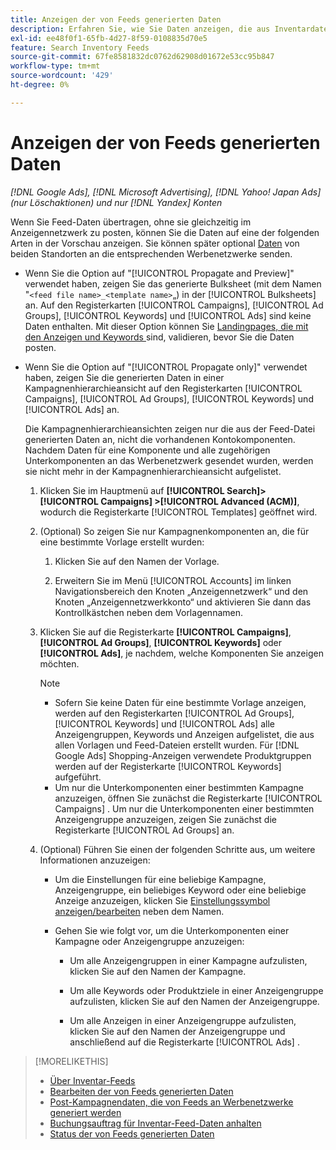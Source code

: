 ```yaml
---
title: Anzeigen der von Feeds generierten Daten
description: Erfahren Sie, wie Sie Daten anzeigen, die aus Inventardaten-Feeds generiert wurden.
exl-id: ee48f0f1-65fb-4d27-8f59-0108835d70e5
feature: Search Inventory Feeds
source-git-commit: 67fe8581832dc0762d62908d01672e53cc95b847
workflow-type: tm+mt
source-wordcount: '429'
ht-degree: 0%

---
```


# Anzeigen der von Feeds generierten Daten

*[!DNL Google Ads], [!DNL Microsoft Advertising], [!DNL Yahoo! Japan Ads] (nur Löschaktionen) und nur [!DNL Yandex] Konten*

Wenn Sie Feed-Daten übertragen, ohne sie gleichzeitig im Anzeigennetzwerk zu posten, können Sie die Daten auf eine der folgenden Arten in der Vorschau anzeigen. Sie können später optional [Daten](propagated-data-post.md) von beiden Standorten an die entsprechenden Werbenetzwerke senden.

* Wenn Sie die Option auf &quot;[!UICONTROL Propagate and Preview]&quot; verwendet haben, zeigen Sie das generierte Bulksheet (mit dem Namen &quot;`<feed file name>_<template name>`„) in der [!UICONTROL Bulksheets] an. Auf den Registerkarten [!UICONTROL Campaigns], [!UICONTROL Ad Groups], [!UICONTROL Keywords] und [!UICONTROL Ads] sind keine Daten enthalten. Mit dieser Option können Sie [ Landingpages, die mit den Anzeigen und Keywords ](/help/search-social-commerce/campaign-management/bulksheets/bulksheet-validate-landing-pages.md) sind, validieren, bevor Sie die Daten posten.

* Wenn Sie die Option auf &quot;[!UICONTROL Propagate only]&quot; verwendet haben, zeigen Sie die generierten Daten in einer Kampagnenhierarchieansicht auf den Registerkarten [!UICONTROL Campaigns], [!UICONTROL Ad Groups], [!UICONTROL Keywords] und [!UICONTROL Ads] an.

  Die Kampagnenhierarchieansichten zeigen nur die aus der Feed-Datei generierten Daten an, nicht die vorhandenen Kontokomponenten. Nachdem Daten für eine Komponente und alle zugehörigen Unterkomponenten an das Werbenetzwerk gesendet wurden, werden sie nicht mehr in der Kampagnenhierarchieansicht aufgelistet.

   1. Klicken Sie im Hauptmenü auf **[!UICONTROL Search]> [!UICONTROL Campaigns] >[!UICONTROL Advanced (ACM)]**, wodurch die Registerkarte [!UICONTROL Templates] geöffnet wird.

   1. (Optional) So zeigen Sie nur Kampagnenkomponenten an, die für eine bestimmte Vorlage erstellt wurden:

      1. Klicken Sie auf den Namen der Vorlage.

      1. Erweitern Sie im Menü [!UICONTROL Accounts] im linken Navigationsbereich den Knoten „Anzeigennetzwerk“ und den Knoten „Anzeigennetzwerkkonto“ und aktivieren Sie dann das Kontrollkästchen neben dem Vorlagennamen.

   1. Klicken Sie auf die Registerkarte **[!UICONTROL Campaigns]**, **[!UICONTROL Ad Groups]**, **[!UICONTROL Keywords]** oder **[!UICONTROL Ads]**, je nachdem, welche Komponenten Sie anzeigen möchten.

      >[!NOTE]
      >
      >* Sofern Sie keine Daten für eine bestimmte Vorlage anzeigen, werden auf den Registerkarten [!UICONTROL Ad Groups], [!UICONTROL Keywords] und [!UICONTROL Ads] alle Anzeigengruppen, Keywords und Anzeigen aufgelistet, die aus allen Vorlagen und Feed-Dateien erstellt wurden. Für [!DNL Google Ads] Shopping-Anzeigen verwendete Produktgruppen werden auf der Registerkarte [!UICONTROL Keywords] aufgeführt.
      >* Um nur die Unterkomponenten einer bestimmten Kampagne anzuzeigen, öffnen Sie zunächst die Registerkarte [!UICONTROL Campaigns] . Um nur die Unterkomponenten einer bestimmten Anzeigengruppe anzuzeigen, zeigen Sie zunächst die Registerkarte [!UICONTROL Ad Groups] an.

   1. (Optional) Führen Sie einen der folgenden Schritte aus, um weitere Informationen anzuzeigen:

      * Um die Einstellungen für eine beliebige Kampagne, Anzeigengruppe, ein beliebiges Keyword oder eine beliebige Anzeige anzuzeigen, klicken Sie [Einstellungssymbol anzeigen/bearbeiten](/help/search-social-commerce/assets/settings.png "Symbol „Einstellungen anzeigen/bearbeiten“") neben dem Namen.

      * Gehen Sie wie folgt vor, um die Unterkomponenten einer Kampagne oder Anzeigengruppe anzuzeigen:

         * Um alle Anzeigengruppen in einer Kampagne aufzulisten, klicken Sie auf den Namen der Kampagne.

         * Um alle Keywords oder Produktziele in einer Anzeigengruppe aufzulisten, klicken Sie auf den Namen der Anzeigengruppe.

         * Um alle Anzeigen in einer Anzeigengruppe aufzulisten, klicken Sie auf den Namen der Anzeigengruppe und anschließend auf die Registerkarte [!UICONTROL Ads] .

>[!MORELIKETHIS]
>
>* [Über Inventar-Feeds](inventory-feeds-about.md)
>* [Bearbeiten der von Feeds generierten Daten](propagated-data-edit.md)
>* [Post-Kampagnendaten, die von Feeds an Werbenetzwerke generiert werden](propagated-data-post.md)
>* [Buchungsauftrag für Inventar-Feed-Daten anhalten](stop-job.md)
>* [Status der von Feeds generierten Daten](propagated-data-status.md)
